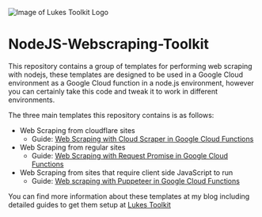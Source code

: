 ![Image of Lukes Toolkit Logo](https://1.bp.blogspot.com/-uKUWYSXKTac/XDmYBmg_iPI/AAAAAAABo0o/oiw7r-ZkUmUTU437UVSj1NnbP4EcYHqXACK4BGAYYCw/w300/logo.png)
# NodeJS-Webscraping-Toolkit

This repository contains a group of templates for performing web scraping with nodejs, these templates are designed to be used in a Google Cloud environment as a Google Cloud function in a node.js environment, however you can certainly take this code and tweak it to work in different environments.

The three main templates this repository contains is as follows: 

* Web Scraping from cloudflare sites
  * Guide: [Web Scraping with Cloud Scraper in Google Cloud Functions](https://lukestoolkit.blogspot.com/2020/03/web-scraping-with-cloud-scraper-in.html)
* Web Scraping from regular sites
  * Guide: [Web Scraping with Request Promise in Google Cloud Functions](https://lukestoolkit.blogspot.com/2020/03/web-scraping-with-request-promise-in.html)
* Web Scraping from sites that require client side JavaScript to run
  * Guide: [Web scraping with Puppeteer in Google Cloud Functions](https://lukestoolkit.blogspot.com/2020/02/web-scraping-with-puppeteer-in-google.html)

You can find more information about these templates at my blog including detailed guides to get them setup at [Lukes Toolkit](https://lukestoolkit.blogspot.com)

